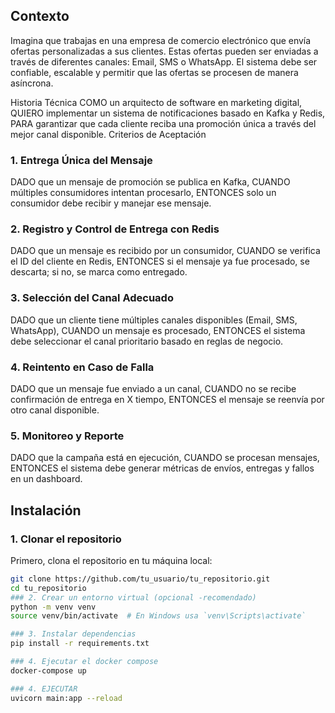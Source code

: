 ## Contexto
Imagina que trabajas en una empresa de comercio electrónico que envía ofertas personalizadas a sus clientes.
 Estas ofertas pueden ser enviadas a través de diferentes canales: Email, SMS o WhatsApp. 
 El sistema debe ser confiable, escalable y permitir que las ofertas se procesen de manera asíncrona.




Historia Técnica
COMO un arquitecto de software en marketing digital,
QUIERO implementar un sistema de notificaciones basado en Kafka y Redis,
PARA garantizar que cada cliente reciba una promoción única a través del mejor canal disponible.
Criterios de Aceptación
### 1. Entrega Única del Mensaje
DADO que un mensaje de promoción se publica en Kafka,
CUANDO múltiples consumidores intentan procesarlo,
ENTONCES solo un consumidor debe recibir y manejar ese mensaje.

### 2. Registro y Control de Entrega con Redis
DADO que un mensaje es recibido por un consumidor,
CUANDO se verifica el ID del cliente en Redis,
ENTONCES si el mensaje ya fue procesado, se descarta; si no, se marca como entregado.

### 3. Selección del Canal Adecuado
DADO que un cliente tiene múltiples canales disponibles (Email, SMS, WhatsApp),
CUANDO un mensaje es procesado,
ENTONCES el sistema debe seleccionar el canal prioritario basado en reglas de negocio.

### 4. Reintento en Caso de Falla
DADO que un mensaje fue enviado a un canal,
CUANDO no se recibe confirmación de entrega en X tiempo,
ENTONCES el mensaje se reenvía por otro canal disponible.

### 5. Monitoreo y Reporte
DADO que la campaña está en ejecución,
CUANDO se procesan mensajes,
ENTONCES el sistema debe generar métricas de envíos, entregas y fallos en un dashboard.




## Instalación

### 1. Clonar el repositorio

Primero, clona el repositorio en tu máquina local:

```bash
git clone https://github.com/tu_usuario/tu_repositorio.git
cd tu_repositorio
### 2. Crear un entorno virtual (opcional -recomendado)
python -m venv venv
source venv/bin/activate  # En Windows usa `venv\Scripts\activate`

### 3. Instalar dependencias
pip install -r requirements.txt

### 4. Ejecutar el docker compose
docker-compose up

### 4. EJECUTAR 
uvicorn main:app --reload
